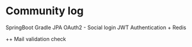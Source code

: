 # Community log

SpringBoot
Gradle
JPA
OAuth2 - Social login
JWT Authentication + Redis

++
Mail validation check
